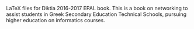 LaTeX files for Diktia 2016-2017 EPAL book.
This is a book on networking to assist students in Greek Secondary Education Technical Schools, pursuing higher education on informatics courses.
